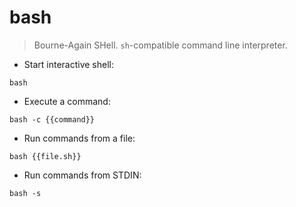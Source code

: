 # bash

> Bourne-Again SHell.
> `sh`-compatible command line interpreter.

- Start interactive shell:

`bash`

- Execute a command:

`bash -c {{command}}`

- Run commands from a file:

`bash {{file.sh}}`

- Run commands from STDIN:

`bash -s`
